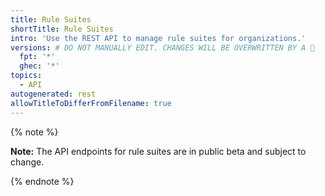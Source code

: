 ```yaml
---
title: Rule Suites
shortTitle: Rule Suites
intro: 'Use the REST API to manage rule suites for organizations.'
versions: # DO NOT MANUALLY EDIT. CHANGES WILL BE OVERWRITTEN BY A 🤖
  fpt: '*'
  ghec: '*'
topics:
  - API
autogenerated: rest
allowTitleToDifferFromFilename: true
---
```


{% note %}

**Note:** The API endpoints for rule suites are in public beta and subject to change.

{% endnote %}

<!-- Content after this section is automatically generated -->
